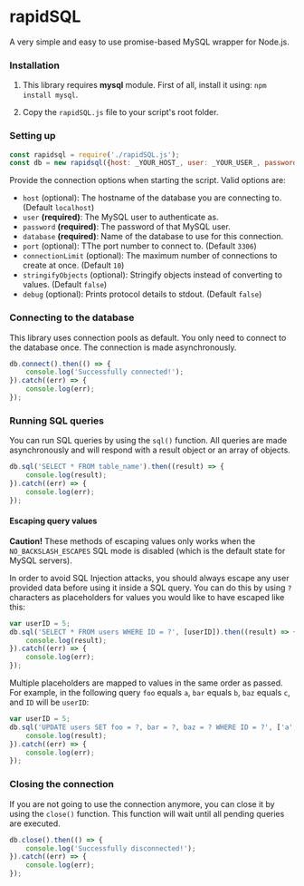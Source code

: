 # rapidSQL
A very simple and easy to use promise-based MySQL wrapper for Node.js.

### Installation
1) This library requires **mysql** module. First of all, install it using: `npm install mysql`.

2) Copy the `rapidSQL.js` file to your script's root folder.

### Setting up
```js
const rapidsql = require('./rapidSQL.js');
const db = new rapidsql({host: _YOUR_HOST_, user: _YOUR_USER_, password: _YOUR_PASSWORD, database: _YOUR_DATABASE});
```

Provide the connection options when starting the script. Valid options are:

- `host` (optional): The hostname of the database you are connecting to. (Default `localhost`)
- `user` **(required)**: The MySQL user to authenticate as.
- `password` **(required)**: The password of that MySQL user.
- `database` **(required)**: Name of the database to use for this connection.
- `port` (optional): TThe port number to connect to. (Default `3306`)
- `connectionLimit` (optional): The maximum number of connections to create at once. (Default `10`)
- `stringifyObjects` (optional): Stringify objects instead of converting to values. (Default `false`)
- `debug` (optional): Prints protocol details to stdout. (Default `false`)

### Connecting to the database
This library uses connection pools as default. You only need to connect to the database once. The connection is made asynchronously.

```js
db.connect().then(() => {
    console.log('Successfully connected!');
}).catch((err) => {
    console.log(err);
});
```

### Running SQL queries
You can run SQL queries by using the `sql()` function. All queries are made asynchronously and will respond with a result object or an array of objects.

```js
db.sql('SELECT * FROM table_name').then((result) => {
    console.log(result);
}).catch((err) => {
    console.log(err);
});
```

#### Escaping query values
**Caution!** These methods of escaping values only works when the `NO_BACKSLASH_ESCAPES` SQL mode is disabled (which is the default state for MySQL servers).

In order to avoid SQL Injection attacks, you should always escape any user provided data before using it inside a SQL query. You can do this by using `?` characters as placeholders for values you would like to have escaped like this:

```js
var userID = 5;
db.sql('SELECT * FROM users WHERE ID = ?', [userID]).then((result) => {
    console.log(result);
}).catch((err) => {
    console.log(err);
});
```

Multiple placeholders are mapped to values in the same order as passed. For example, in the following query `foo` equals `a`, `bar` equals `b`, `baz` equals `c`, and `ID` will be `userID`:

```js
var userID = 5;
db.sql('UPDATE users SET foo = ?, bar = ?, baz = ? WHERE ID = ?', ['a', 'b', 'c', userID]).then((result) => {
    console.log(result);
}).catch((err) => {
    console.log(err);
});
```

### Closing the connection
If you are not going to use the connection anymore, you can close it by using the `close()` function. This function will wait until all pending queries are executed.

```js
db.close().then(() => {
    console.log('Successfully disconnected!');
}).catch((err) => {
    console.log(err);
});
```
